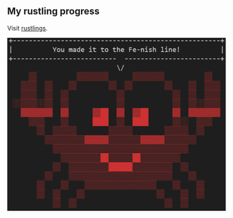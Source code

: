 ## My rustling progress

Visit [rustlings](https://github.com/rust-lang/rustlings/).


![Krabik](https://github.com/AlekseyLapunov/Learning_rust/blob/main/_.png "Fe-nish")
